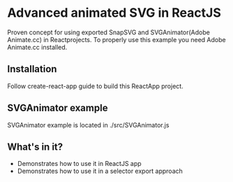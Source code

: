 # Advanced animated SVG in ReactJS

Proven concept for using exported SnapSVG and SVGAnimator(Adobe Animate.cc) in Reactprojects.
To properly use this example you need Adobe Animate.cc installed.

## Installation

Follow create-react-app guide to build this ReactApp project.

## SVGAnimator example

SVGAnimator example is located in ./src/SVGAnimator.js

## What's in it?

* Demonstrates how to use it in ReactJS app
* Demonstrates how to use it in a selector export approach
